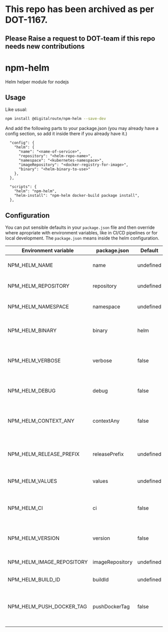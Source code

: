 # This repo has been archived as per DOT-1167.
## Please Raise a request to DOT-team if this repo needs new contributions


# npm-helm

Helm helper module for nodejs

## Usage

Like usual:

```bash
npm install @digitalroute/npm-helm --save-dev
```

And add the following parts to your package.json (you may already have a config section, so add it inside there if you already have it.)

```jsonc
  "config": {
    "helm": {
      "name": "<name-of-service>",
      "repository": "<helm-repo-name>",
      "namespace": "<kubernetes-namespace>",
      "imageRepository": "<docker-registry-for-image>",
      "binary": "<helm-binary-to-use>"
    },
  },

  "scripts": {
    "helm": "npm-helm",
    "helm-install": "npm-helm docker-build package install",
  },
```

## Configuration

You can put sensible defaults in your `package.json` file and then override where apropriate with environment variables, like in CI/CD pipelines or for local development. The `package.json` means inside the helm configuration.

| Environment variable      | package.json    | Default   | Description                                                                       |
| ------------------------- | --------------- | --------- | --------------------------------------------------------------------------------- |
| NPM_HELM_NAME             | name            | undefined | Name of service (mandatory)                                                       |
| NPM_HELM_REPOSITORY       | repository      | undefined | Helm repository (mandatory)                                                       |
| NPM_HELM_NAMESPACE        | namespace       | undefined | Kubernetes namespace (mandatory)                                                  |
| NPM_HELM_BINARY           | binary          | helm      | Which helm binary to use, typically helm or helm3                                 |
| NPM_HELM_VERBOSE          | verbose         | false     | Use verbose flags where possible when running helm or other things                |
| NPM_HELM_DEBUG            | debug           | false     | Turn on `set -x` for bash to get some shell debug                                 |
| NPM_HELM_CONTEXT_ANY      | contextAny      | false     | If set to true npm-helm will ignore kubernetes context                            |
| NPM_HELM_RELEASE_PREFIX   | releasePrefix   | undefined | Set a prefix for the installed helm chart, like prefix-name                       |
| NPM_HELM_VALUES           | values          | undefined | Add a values file to helm install/upgrade                                         |
| NPM_HELM_CI               | ci              | false     | If set to true it will treat things like it is doing a proper release             |
| NPM_HELM_VERSION          | version         | false     | Override the version inside `package.json` if needed                              |
| NPM_HELM_IMAGE_REPOSITORY | imageRepository | undefined | Override the docker image repository                                              |
| NPM_HELM_BUILD_ID         | buildId         | undefined | Override the build id                                                             |
| NPM_HELM_PUSH_DOCKER_TAG  | pushDockerTag   | false     | Push the original docker tag created, not the calculated version                  |
